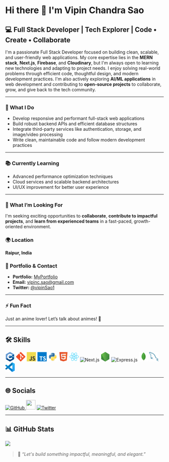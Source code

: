 
# Hi there 👋 I'm Vipin Chandra Sao

## 💻 Full Stack Developer | Tech Explorer | Code • Create • Collaborate

I'm a passionate Full Stack Developer focused on building clean, scalable, and user-friendly web applications. My core expertise lies in the **MERN stack**, **Next.js**, **Firebase**, and **Cloudinary**, but I'm always open to learning new technologies and adapting to project needs. I enjoy solving real-world problems through efficient code, thoughtful design, and modern development practices. I'm also actively exploring **AI/ML applications** in web development and contributing to **open-source projects** to collaborate, grow, and give back to the tech community.


---

### 🚀 What I Do
- Develop responsive and performant full-stack web applications  
- Build robust backend APIs and efficient database structures  
- Integrate third-party services like authentication, storage, and image/video processing  
- Write clean, maintainable code and follow modern development practices  


---

### 📚 Currently Learning
- Advanced performance optimization techniques  
- Cloud services and scalable backend architectures  
- UI/UX improvement for better user experience  

---

### 🤝 What I’m Looking For
I'm seeking exciting opportunities to **collaborate**, **contribute to impactful projects**, and **learn from experienced teams** in a fast-paced, growth-oriented environment.
### 🌍 Location
**Raipur, India**

### 🔗 Portfolio & Contact
- **Portfolio:** [MyPortfolio](http://portfolio-latest-y5jf.vercel.app/)
- **Email:** [vipinc.sao@gmail.com](mailto:vipinc.sao@gmail.com)
- **Twitter:** [@vipinSao1](https://www.x.com/vipinSao1)

---

### ⚡ Fun Fact
Just an anime lover! Let’s talk about animes! 👾

---

## 🛠️ Skills

<p align="left">
  <img src="https://raw.githubusercontent.com/devicons/devicon/master/icons/cplusplus/cplusplus-original.svg" alt="C++" width="30" height="30"/>
  <img src="https://raw.githubusercontent.com/devicons/devicon/master/icons/git/git-original.svg" alt="Git" width="30" height="30"/>
  <img src="https://raw.githubusercontent.com/devicons/devicon/master/icons/javascript/javascript-original.svg" alt="JavaScript" width="30" height="30"/>
  <img src="https://raw.githubusercontent.com/devicons/devicon/master/icons/typescript/typescript-original.svg" alt="TypeScript" width="30" height="30"/>
  <img src="https://raw.githubusercontent.com/devicons/devicon/master/icons/python/python-original.svg" alt="Python" width="30" height="30"/>
  <img src="https://raw.githubusercontent.com/devicons/devicon/master/icons/html5/html5-original.svg" alt="HTML5" width="30" height="30"/>
  <img src="https://raw.githubusercontent.com/devicons/devicon/master/icons/react/react-original.svg" alt="React" width="30" height="30"/>
  <img src="https://skillicons.dev/icons?i=nextjs" alt="Next.js" width="30" height="30" />
  <img src="https://raw.githubusercontent.com/devicons/devicon/master/icons/nodejs/nodejs-original.svg" alt="Node.js" width="30" height="30"/>
 <img src="https://skillicons.dev/icons?i=express" alt="Express.js" width="30" height="30" />
  <img src="https://raw.githubusercontent.com/devicons/devicon/master/icons/mongodb/mongodb-original.svg" alt="MongoDB" width="30" height="30"/>
  <img src="https://raw.githubusercontent.com/devicons/devicon/master/icons/mysql/mysql-original.svg" alt="MySQL" width="30" height="30"/>
  <img src="https://raw.githubusercontent.com/devicons/devicon/master/icons/vscode/vscode-original.svg" alt="VS Code" width="30" height="30"/>
</p>

---

## 🌐 Socials

<p align="left">
 <a href="https://github.com/vipinsao" target="_blank">
  <img src="https://skillicons.dev/icons?i=github" width="30" height="30" alt="GitHub" />
</a>
  <a href="https://linkedin.com/in/vipinsao" target="_blank"><img src="https://raw.githubusercontent.com/danielcranney/readme-generator/main/public/icons/socials/linkedin.svg" width="30" height="30" /></a>
 <a href="https://x.com/vipinSao1" target="_blank">
  <img src="https://skillicons.dev/icons?i=twitter" width="30" height="30" alt="Twitter" />
</a>

</p>

---

## 📊 GitHub Stats

<a href="https://github.com/vipinsao">
  <img src="https://github-readme-stats.vercel.app/api/top-langs/?username=vipinsao&layout=compact&title_color=0891b2&text_color=ffffff&icon_color=0891b2&bg_color=1c1917&hide_border=true"/>
</a>


> 💬 *“Let's build something impactful, meaningful, and elegant.”*
